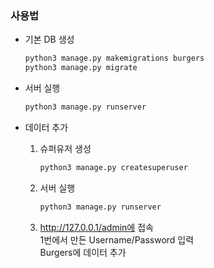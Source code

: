 ### 사용법
- 기본 DB 생성
    ```bash
    python3 manage.py makemigrations burgers
    python3 manage.py migrate
    ```

- 서버 실행
    ```bash
    python3 manage.py runserver
    ```

- 데이터 추가
    1. 슈퍼유저 생성
        ```bash
        python3 manage.py createsuperuser
        ```
    2. 서버 실행
        ```bash
        python3 manage.py runserver
        ```
    3. http://127.0.0.1/admin에 접속<br>
        1번에서 만든 Username/Password 입력<br>
        Burgers에 데이터 추가<br>
